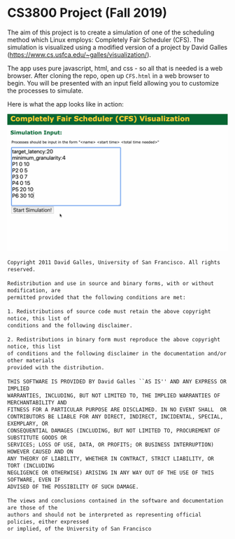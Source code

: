 # CS3800 Project (Fall 2019)

The aim of this project is to create a simulation of one of the scheduling method which Linux employs: Completely Fair Scheduler (CFS). The simulation is visualized using a modified version of a project by David Galles (https://www.cs.usfca.edu/~galles/visualization/).

The app uses pure javascript, html, and css - so all that is needed is a web browser. After cloning the repo, open up `CFS.html` in a web browser to begin. You will be presented with an input field allowing you to customize the processes to simulate.

Here is what the app looks like in action:

<img src='https://github.com/Thomas-McKanna/Data-Structure-Visualizations/raw/master/cfs.gif' title='Video Walkthrough' width='' alt='Video Walkthrough' />

```
Copyright 2011 David Galles, University of San Francisco. All rights reserved.

Redistribution and use in source and binary forms, with or without modification, are
permitted provided that the following conditions are met:

1. Redistributions of source code must retain the above copyright notice, this list of
conditions and the following disclaimer.

2. Redistributions in binary form must reproduce the above copyright notice, this list
of conditions and the following disclaimer in the documentation and/or other materials
provided with the distribution.

THIS SOFTWARE IS PROVIDED BY David Galles ``AS IS'' AND ANY EXPRESS OR IMPLIED
WARRANTIES, INCLUDING, BUT NOT LIMITED TO, THE IMPLIED WARRANTIES OF MERCHANTABILITY AND
FITNESS FOR A PARTICULAR PURPOSE ARE DISCLAIMED. IN NO EVENT SHALL  OR
CONTRIBUTORS BE LIABLE FOR ANY DIRECT, INDIRECT, INCIDENTAL, SPECIAL, EXEMPLARY, OR
CONSEQUENTIAL DAMAGES (INCLUDING, BUT NOT LIMITED TO, PROCUREMENT OF SUBSTITUTE GOODS OR
SERVICES; LOSS OF USE, DATA, OR PROFITS; OR BUSINESS INTERRUPTION) HOWEVER CAUSED AND ON
ANY THEORY OF LIABILITY, WHETHER IN CONTRACT, STRICT LIABILITY, OR TORT (INCLUDING
NEGLIGENCE OR OTHERWISE) ARISING IN ANY WAY OUT OF THE USE OF THIS SOFTWARE, EVEN IF
ADVISED OF THE POSSIBILITY OF SUCH DAMAGE.

The views and conclusions contained in the software and documentation are those of the
authors and should not be interpreted as representing official policies, either expressed
or implied, of the University of San Francisco
```
